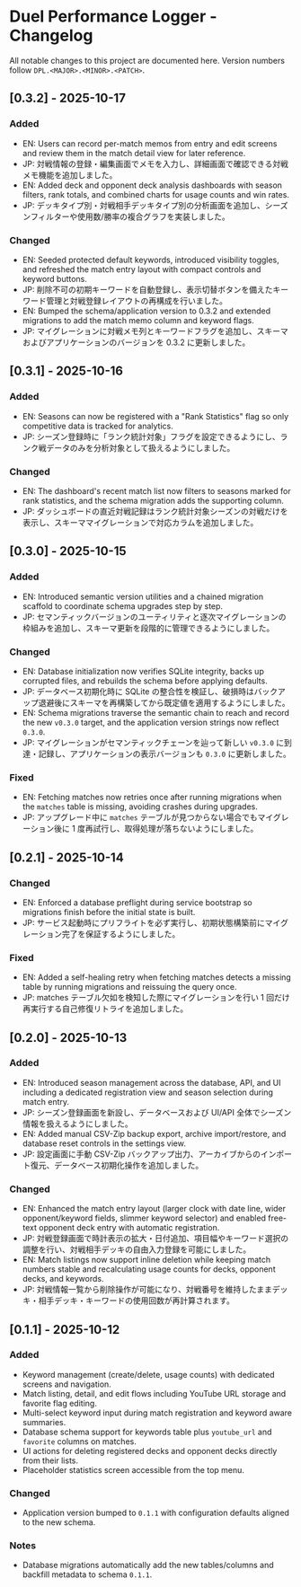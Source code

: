 # Duel Performance Logger - Changelog

All notable changes to this project are documented here. Version numbers follow `DPL.<MAJOR>.<MINOR>.<PATCH>`.

## [0.3.2] - 2025-10-17
### Added
- EN: Users can record per-match memos from entry and edit screens and review them in the match detail view for later reference.
- JP: 対戦情報の登録・編集画面でメモを入力し、詳細画面で確認できる対戦メモ機能を追加しました。
- EN: Added deck and opponent deck analysis dashboards with season filters, rank totals, and combined charts for usage counts and win rates.
- JP: デッキタイプ別・対戦相手デッキタイプ別の分析画面を追加し、シーズンフィルターや使用数/勝率の複合グラフを実装しました。

### Changed
- EN: Seeded protected default keywords, introduced visibility toggles, and refreshed the match entry layout with compact controls and keyword buttons.
- JP: 削除不可の初期キーワードを自動登録し、表示切替ボタンを備えたキーワード管理と対戦登録レイアウトの再構成を行いました。
- EN: Bumped the schema/application version to 0.3.2 and extended migrations to add the match memo column and keyword flags.
- JP: マイグレーションに対戦メモ列とキーワードフラグを追加し、スキーマおよびアプリケーションのバージョンを 0.3.2 に更新しました。

## [0.3.1] - 2025-10-16
### Added
- EN: Seasons can now be registered with a "Rank Statistics" flag so only competitive data is tracked for analytics.
- JP: シーズン登録時に「ランク統計対象」フラグを設定できるようにし、ランク戦データのみを分析対象として扱えるようにしました。

### Changed
- EN: The dashboard's recent match list now filters to seasons marked for rank statistics, and the schema migration adds the supporting column.
- JP: ダッシュボードの直近対戦記録はランク統計対象シーズンの対戦だけを表示し、スキーママイグレーションで対応カラムを追加しました。

## [0.3.0] - 2025-10-15
### Added
- EN: Introduced semantic version utilities and a chained migration scaffold to coordinate schema upgrades step by step.
- JP: セマンティックバージョンのユーティリティと逐次マイグレーションの枠組みを追加し、スキーマ更新を段階的に管理できるようにしました。

### Changed
- EN: Database initialization now verifies SQLite integrity, backs up corrupted files, and rebuilds the schema before applying defaults.
- JP: データベース初期化時に SQLite の整合性を検証し、破損時はバックアップ退避後にスキーマを再構築してから既定値を適用するようにしました。
- EN: Schema migrations traverse the semantic chain to reach and record the new `v0.3.0` target, and the application version strings now reflect `0.3.0`.
- JP: マイグレーションがセマンティックチェーンを辿って新しい `v0.3.0` に到達・記録し、アプリケーションの表示バージョンも `0.3.0` に更新しました。

### Fixed
- EN: Fetching matches now retries once after running migrations when the `matches` table is missing, avoiding crashes during upgrades.
- JP: アップグレード中に `matches` テーブルが見つからない場合でもマイグレーション後に 1 度再試行し、取得処理が落ちないようにしました。

## [0.2.1] - 2025-10-14
### Changed
- EN: Enforced a database preflight during service bootstrap so migrations finish before the initial state is built.
- JP: サービス起動時にプリフライトを必ず実行し、初期状態構築前にマイグレーション完了を保証するようにしました。

### Fixed
- EN: Added a self-healing retry when fetching matches detects a missing table by running migrations and reissuing the query once.
- JP: matches テーブル欠如を検知した際にマイグレーションを行い 1 回だけ再実行する自己修復リトライを追加しました。

## [0.2.0] - 2025-10-13
### Added
- EN: Introduced season management across the database, API, and UI including a dedicated registration view and season selection during match entry.
- JP: シーズン登録画面を新設し、データベースおよび UI/API 全体でシーズン情報を扱えるようにしました。
- EN: Added manual CSV-Zip backup export, archive import/restore, and database reset controls in the settings view.
- JP: 設定画面に手動 CSV-Zip バックアップ出力、アーカイブからのインポート復元、データベース初期化操作を追加しました。

### Changed
- EN: Enhanced the match entry layout (larger clock with date line, wider opponent/keyword fields, slimmer keyword selector) and enabled free-text opponent deck entry with automatic registration.
- JP: 対戦登録画面で時計表示の拡大・日付追加、項目幅やキーワード選択の調整を行い、対戦相手デッキの自由入力登録を可能にしました。
- EN: Match listings now support inline deletion while keeping match numbers stable and recalculating usage counts for decks, opponent decks, and keywords.
- JP: 対戦情報一覧から削除操作が可能になり、対戦番号を維持したままデッキ・相手デッキ・キーワードの使用回数が再計算されます。

## [0.1.1] - 2025-10-12
### Added
- Keyword management (create/delete, usage counts) with dedicated screens and navigation.
- Match listing, detail, and edit flows including YouTube URL storage and favorite flag editing.
- Multi-select keyword input during match registration and keyword aware summaries.
- Database schema support for keywords table plus `youtube_url` and `favorite` columns on matches.
- UI actions for deleting registered decks and opponent decks directly from their lists.
- Placeholder statistics screen accessible from the top menu.

### Changed
- Application version bumped to `0.1.1` with configuration defaults aligned to the new schema.

### Notes
- Database migrations automatically add the new tables/columns and backfill metadata to schema `0.1.1`.

